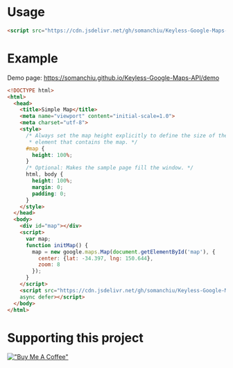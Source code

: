 # Usage
```html
<script src="https://cdn.jsdelivr.net/gh/somanchiu/Keyless-Google-Maps-API@v6.9/mapsJavaScriptAPI.js"></script>
```
# Example
Demo page: https://somanchiu.github.io/Keyless-Google-Maps-API/demo
```html
<!DOCTYPE html>
<html>
  <head>
    <title>Simple Map</title>
    <meta name="viewport" content="initial-scale=1.0">
    <meta charset="utf-8">
    <style>
      /* Always set the map height explicitly to define the size of the div
       * element that contains the map. */
      #map {
        height: 100%;
      }
      /* Optional: Makes the sample page fill the window. */
      html, body {
        height: 100%;
        margin: 0;
        padding: 0;
      }
    </style>
  </head>
  <body>
    <div id="map"></div>
    <script>
      var map;
      function initMap() {
        map = new google.maps.Map(document.getElementById('map'), {
          center: {lat: -34.397, lng: 150.644},
          zoom: 8
        });
      }
    </script>
    <script src="https://cdn.jsdelivr.net/gh/somanchiu/Keyless-Google-Maps-API@v6.9/mapsJavaScriptAPI.js"
    async defer></script>
  </body>
</html>
```
# Supporting this project
[!["Buy Me A Coffee"](https://www.buymeacoffee.com/assets/img/custom_images/yellow_img.png)](https://www.buymeacoffee.com/somanchiu)
